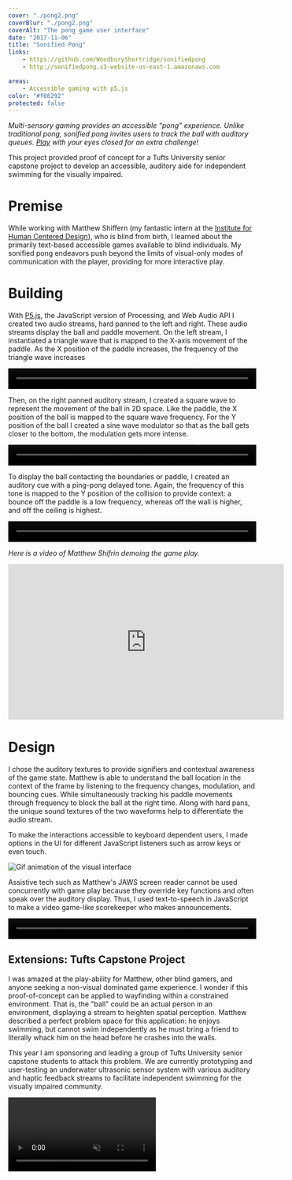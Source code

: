 ```yaml
---
cover: "./pong2.png"
coverBlur: "./pong2.png"
coverAlt: "The pong game user interface"
date: "2017-11-06"
title: "Sonified Pong"
links:
    - https://github.com/WoodburyShortridge/sonifiedpong
    - http://sonifiedpong.s3-website-us-east-1.amazonaws.com

areas:
    - Accessible gaming with p5.js
color: "#f06292"
protected: false
---
```


*Multi-sensory gaming provides an accessible “pong” experience. Unlike traditional pong, sonified pong invites users to track the ball with auditory queues. [Play](http://sonifiedpong.s3-website-us-east-1.amazonaws.com) with your eyes closed for an extra challenge!*

This project provided proof of concept for a Tufts University senior capstone project to develop an accessible, auditory aide for independent swimming for the visually impaired.

# Premise

While working with Matthew Shiffern (my fantastic intern at the [Institute for Human Centered Design](https://humancentereddesign.org/)), who is blind from birth, I learned about the primarily text-based accessible games available to blind individuals. My sonified pong endeavors push beyond the limits of visual-only modes of communication with the player, providing for more interactive play.

# Building

With [P5.js](https://p5js.org/), the JavaScript version of Processing, and Web Audio API I created two audio streams, hard panned to the left and right. These audio streams display the ball and paddle movement. On the left stream, I instantiated a triangle wave that is mapped to the X-axis movement of the paddle. As the X position of the paddle increases, the frequency of the triangle wave increases

<video controls="controls" style="width: 100%; height: 3em; "><source src="https://s3.amazonaws.com/woodburyshortridge/api/v1/sonified-pong/paddle.mp3" type="audio/mp3"></video>

Then, on the right panned auditory stream, I created a square wave to represent the movement of the ball in 2D space. Like the paddle, the X position of the ball is mapped to the square wave frequency. For the Y position of the ball I created a sine wave modulator so that as the ball gets closer to the bottom, the modulation gets more intense.

<video controls="controls" style="width: 100%; height: 3em; "><source src="https://s3.amazonaws.com/woodburyshortridge/api/v1/sonified-pong/ball.mp3" type="audio/mp3"></video>

To display the ball contacting the boundaries or paddle, I created an auditory cue with a ping-pong delayed tone. Again, the frequency of this tone is mapped to the Y position of the collision to provide context: a bounce off the paddle is a low frequency, whereas off the wall is higher, and off the ceiling is highest.

<video controls="controls" style="width: 100%; height: 3em; "><source src="https://s3.amazonaws.com/woodburyshortridge/api/v1/sonified-pong/bounce.mp3" type="audio/mp3"></video>

*Here is a video of Matthew Shifrin demoing the game play.*

<div class="videoWrapper">
<iframe width="560" height="315" src="https://www.youtube.com/embed/lpvNyfr51zI" frameborder="0" allow="autoplay; encrypted-media" allowfullscreen></iframe>
</div>

# Design

I chose the auditory textures to provide signifiers and contextual awareness of the game state. Matthew is able to understand the ball location in the context of the frame by listening to the frequency changes, modulation, and bouncing cues. While simultaneously tracking his paddle movements through frequency to block the ball at the right time. Along with hard pans, the unique sound textures of the two waveforms help to differentiate the audio stream.

To make the interactions accessible to keyboard dependent users, I made options in the UI for different JavaScript listeners such as arrow keys or even touch.

![Gif animation of the visual interface](https://s3.amazonaws.com/woodburyshortridge/api/v1/sonified-pong/pong.gif)

Assistive tech such as Matthew's JAWS screen reader cannot be used concurrently with game play because they override key functions and often speak over the auditory display. Thus, I used text-to-speech in JavaScript to make a video game-like  scorekeeper who makes announcements.

<video controls="controls" style="width: 100%; height: 3em; "><source src="https://s3.amazonaws.com/woodburyshortridge/api/v1/sonified-pong/score.mp3" type="audio/mp3"></video>

## Extensions: Tufts Capstone Project

I was amazed at the play-ability for Matthew, other blind gamers, and anyone seeking a non-visual dominated game experience. I wonder if this proof-of-concept can be applied to wayfinding within a constrained environment. That is, the "ball" could be an actual person in an environment, displaying a stream to heighten spatial perception. Matthew described a perfect problem space for this application: he enjoys swimming, but cannot swim independently as he must bring a friend to literally whack him on the head before he crashes into the walls.

This year I am sponsoring and leading a group of Tufts University senior capstone students to attack this problem. We are currently prototyping and user-testing an underwater ultrasonic sensor system with various auditory and haptic feedback streams to facilitate independent swimming for the visually impaired community.

<video controls autoplay loop muted>
  <source src="https://s3.amazonaws.com/woodburyshortridge/api/v1/sonified-pong/swimg.mp4" type="video/mp4">
Your browser does not support the video tag.
</video>
